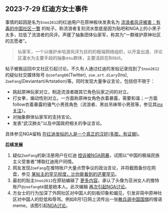 ## 2023-7-29 红迪方女士事件

事情的起因是名为`Snoo2612`的红迪用户在原神板块发表名为 [流浪者风评被害：有毒的中国社区一瞥](./About_Wanderers_drama_a_glimpse_into_Chinese_toxic_community.jpg) 的帖子。称流浪者复刻流水垫底是因为贴吧和NGA上的小黑子太多，拉低了流浪者的风评。声援了抽象团体仙家军，称其为“一群维护原神社区的志愿者”。

> 仙家军，一个以维护米哈游风评为目的的极端网络组织，以开盒出道、评论区灌水为主要手段的抽象esu群体，主要活跃在Bilibili。

帖子被搬运回中文社区引起讨论。不久有人通过红迪的发帖记录找到了`Snoo2612`的疑似社交媒体账号 `@zoefang66`(Twitter), `zoe.art.diary`(Ins), `ZoeFang`(Deviantart/Artstation)等。同时发现大量争议言论，包括但不限于：
- 挑起原神玩家对立，制造流浪者跟其它角色玩家之间的对立。
- 打女拳，煽动性别对立。一方面称原神女角色衣着暴露，需要和谐；一方面follow衣着暴露的骚气小男孩角色（流浪者、黑丝吊袜带小男孩等，参见其[ins关注](./ZoeFang_ins_follows.jpg)）。
- 对抽象群体仙家军的支持言论。
- 发表“武汉肺炎”以及中国政府相关的争议言论。

具体参见NGA留档 [在红迪发帖的人是一个真正的汉奸(多图，有证据)](./在红迪发帖的人是一个真正的汉奸/)。

**后续发展**
1. 疑似`ZoeFang`的新注册用户在红迪 [控诉被NGA网暴](./The_OP_of_the_Wanderer_drama.jpg)，试图以“中国的极端民族主义受害者”博取红迪用户同情。
2. 网友发现`ZoeFang`在推特账户大量点赞争议的政治言论，并将截图备份在网盘，参见 [某帖主的罕见程度，比你能看到的还要罕见](./某帖主的罕见程度_比你能看到的还要罕见.jpg)。
3. 最初的贴主`Snoo2612`在原贴编辑了 [更多内容](./zoefang_reddit_edit.jpg)，承认了头像为亚洲女人的推特账户`@zoefang66`就是她本人。此次编辑 [再次引起NGA讨论](./[NGA]Reddit热帖帖主编辑.jpg)。
4. 方女士的行为加深了外网社区对中国人的刻板印象和偏见，引发非简中原神社区对中国人的贬低和辱骂。例如8月1日网上流传出一张[散兵遛中国国旗](./后续发酵/l2Q2s-dswwZbT1kShs-12i.jpg)的俄语meme。该图引起[NGA讨论](./后续发酵/​[不吐不快]散兵流水不好的事情被转到外网去了.jpg)。
